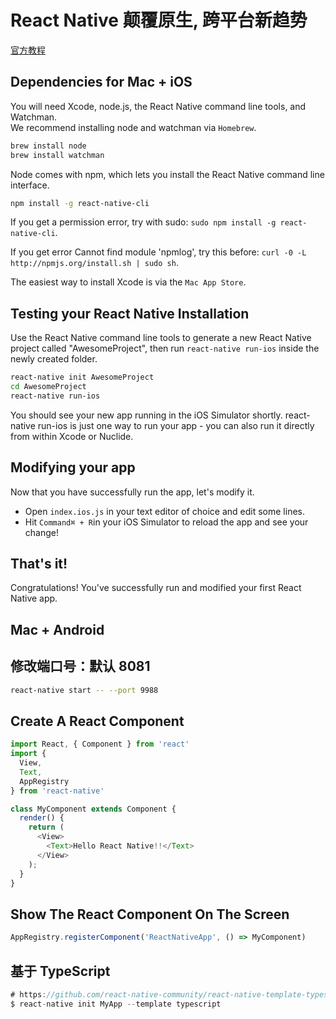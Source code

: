 # React Native 颠覆原生, 跨平台新趋势
[官方教程](https://facebook.github.io/react-native/docs/getting-started.html)

## Dependencies for Mac + iOS
You will need Xcode, node.js, the React Native command line tools, and Watchman.  
We recommend installing node and watchman via `Homebrew`.
```sh
brew install node
brew install watchman
```
Node comes with npm, which lets you install the React Native command line interface.
```sh
npm install -g react-native-cli
```
If you get a permission error, try with sudo: `sudo npm install -g react-native-cli`.

If you get error Cannot find module 'npmlog', try this before: `curl -0 -L http://npmjs.org/install.sh | sudo sh`.

The easiest way to install Xcode is via the `Mac App Store`.

## Testing your React Native Installation
Use the React Native command line tools to generate a new React Native project called "AwesomeProject", then run `react-native run-ios` inside the newly created folder.
```sh
react-native init AwesomeProject
cd AwesomeProject
react-native run-ios
```
You should see your new app running in the iOS Simulator shortly. react-native run-ios is just one way to run your app - you can also run it directly from within Xcode or Nuclide.

## Modifying your app
Now that you have successfully run the app, let's modify it.

- Open `index.ios.js` in your text editor of choice and edit some lines.
- Hit `Command⌘ + R`in your iOS Simulator to reload the app and see your change!
## That's it!
Congratulations! You've successfully run and modified your first React Native app.
## Mac + Android
## 修改端口号：默认 8081
```sh
react-native start -- --port 9988
```
## Create A React Component
```js
import React, { Component } from 'react'
import {
  View,
  Text,
  AppRegistry
} from 'react-native'

class MyComponent extends Component {
  render() {
    return (
      <View>
        <Text>Hello React Native!!</Text>
      </View>
    );
  }
}
```
## Show The React Component On The Screen
```js
AppRegistry.registerComponent('ReactNativeApp', () => MyComponent)
```

## 基于 TypeScript

```js
# https://github.com/react-native-community/react-native-template-typescript
$ react-native init MyApp --template typescript
```
